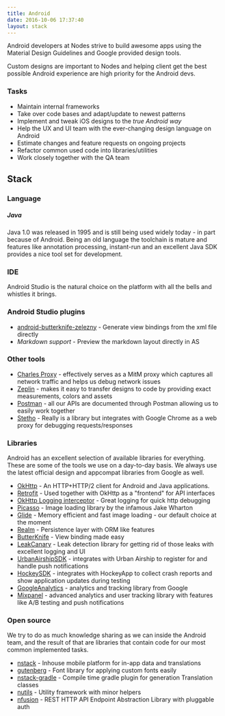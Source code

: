 ```yaml
---
title: Android
date: 2016-10-06 17:37:40
layout: stack
---
```


Android developers at Nodes strive to build awesome apps using the Material Design Guidelines and Google provided design tools. 

Custom designs are important to Nodes and helping client get the best possible Android experience are high priority for the Android devs.

### Tasks
- Maintain internal frameworks  
- Take over code bases and adapt/update to newest patterns
- Implement and tweak iOS designs to the _true Android way_
- Help the UX and UI team with the ever-changing design language on Android
- Estimate changes and feature requests on ongoing projects
- Refactor common used code into libraries/utilities
- Work closely together with the QA team

## Stack

### Language

##### Java
Java 1.0 was released in 1995 and is still being used widely today - in part because of Android. Being an old language the toolchain is mature and features like annotation processing, instant-run and an excellent Java SDK provides a nice tool set for development.

### IDE
Android Studio is the natural choice on the platform with all the bells and whistles it brings. 

### Android Studio plugins
- [android-butterknife-zelezny](https://github.com/avast/android-butterknife-zelezny) - Generate view bindings from the xml file directly
- *Markdown support* - Preview the markdown layout directly in AS

### Other tools
- [Charles Proxy](https://www.charlesproxy.com/) - effectively serves as a MitM proxy which captures all network traffic and helps us debug network issues
- [Zeplin](https://zeplin.io/) - makes it easy to transfer designs to code by providing exact measurements, colors and assets
- [Postman](https://www.getpostman.com/) - all our APIs are documented through Postman allowing us to easily work together
- [Stetho](http://facebook.github.io/stetho/) - Really is a library but integrates with Google Chrome as a web proxy for debugging requests/responses

### Libraries
Android has an excellent selection of available libraries for everything. These are some of the tools we use on a day-to-day basis. We always use the latest official design and appcompat libraries from Google as well.

- [OkHttp](https://github.com/square/okhttp) - An HTTP+HTTP/2 client for Android and Java applications.
- [Retrofit](https://github.com/square/retrofit) - Used together with OkHttp as a "frontend" for API interfaces
- [OkHttp Logging interceptor](https://github.com/square/okhttp/tree/master/okhttp-logging-interceptor) - Great logging for quick http debugging
- [Picasso](http://square.github.io/picasso/) - Image loading library by the infamous Jake Wharton
- [Glide](https://github.com/bumptech/glide) - Memory efficient and fast image loading - our default choice at the moment
- [Realm](https://realm.io/) - Persistence layer with ORM like features
- [ButterKnife](http://jakewharton.github.io/butterknife/) - View binding made easy
- [LeakCanary](https://github.com/square/leakcanary) - Leak detection library for getting rid of those leaks with excellent logging and UI 
- [UrbanAirshipSDK](https://github.com/urbanairship/android-library) - integrates with Urban Airship to register for and handle push notifications
- [HockeySDK](https://github.com/bitstadium/HockeySDK-Android) - integrates with HockeyApp to collect crash reports and show application updates during testing
- [GoogleAnalytics](https://developers.google.com/analytics/devguides/collection/android/v4/) - analytics and tracking library from Google
- [Mixpanel](https://github.com/mixpanel/mixpanel-android) - advanced analytics and user tracking library with features like A/B testing and push notifications

### Open source
We try to do as much knowledge sharing as we can inside the Android team, and the result of that are libraries that contain code for our most common implemented tasks. 

- [nstack](https://github.com/nodes-android/nstack) - Inhouse mobile platform for in-app data and translations
- [gutenberg](https://github.com/nodes-android/gutenberg) - Font library for applying custom fonts easily
- [nstack-gradle](https://github.com/nodes-android/nstack-gradle) - Compile time gradle plugin for generation Translation classes
- [nutils](https://github.com/nodes-android/nutils) - Utility framework with minor helpers
- [nfusion](https://github.com/nodes-android/nfusion) - REST HTTP API Endpoint Abstraction Library with pluggable auth
